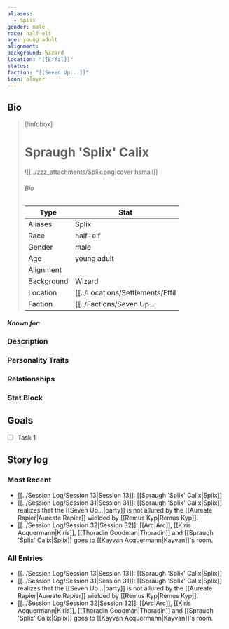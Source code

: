 ```yaml
---
aliases:
  - Splix
gender: male
race: half-elf
age: young adult
alignment: 
background: Wizard
location: "[[Effil]]"
status: 
faction: "[[Seven Up...]]"
icon: player
---
```

## Bio
> [!infobox]
> # Spraugh 'Splix' Calix
> ![[../zzz_attachments/Splix.png|cover hsmall]]
> ###### Bio
> | Type | Stat |
> | ---- | ---- |
> | Aliases | Splix|
> | Race| half-elf |
> | Gender| male|
> | Age | young adult|
> | Alignment|| 
> | Background| Wizard|
> | Location|  [[../Locations/Settlements/Effil|Effil]]|
> | Faction| [[../Factions/Seven Up...|Seven Up...]]| 
##### Known for:
### Description
### Personality Traits
### Relationships
### Stat Block
## Goals
- [ ] Task 1
## Story log
### Most Recent
- [[../Session Log/Session 13|Session 13]]: [[Spraugh 'Splix' Calix|Splix]]
- [[../Session Log/Session 31|Session 31]]: [[Spraugh 'Splix' Calix|Splix]] realizes that the [[Seven Up...|party]] is not allured by the [[Aureate Rapier|Aureate Rapier]] wielded by [[Remus Kyp|Remus Kyp]].
- [[../Session Log/Session 32|Session 32]]: [[Arc|Arc]], [[Kiris Acquermann|Kiris]], [[Thoradin Goodman|Thoradin]] and [[Spraugh 'Splix' Calix|Splix]] goes to [[Kayvan Acquermann|Kayvan]]'s room.

### All Entries
- [[../Session Log/Session 13|Session 13]]: [[Spraugh 'Splix' Calix|Splix]]
- [[../Session Log/Session 31|Session 31]]: [[Spraugh 'Splix' Calix|Splix]] realizes that the [[Seven Up...|party]] is not allured by the [[Aureate Rapier|Aureate Rapier]] wielded by [[Remus Kyp|Remus Kyp]].
- [[../Session Log/Session 32|Session 32]]: [[Arc|Arc]], [[Kiris Acquermann|Kiris]], [[Thoradin Goodman|Thoradin]] and [[Spraugh 'Splix' Calix|Splix]] goes to [[Kayvan Acquermann|Kayvan]]'s room.
